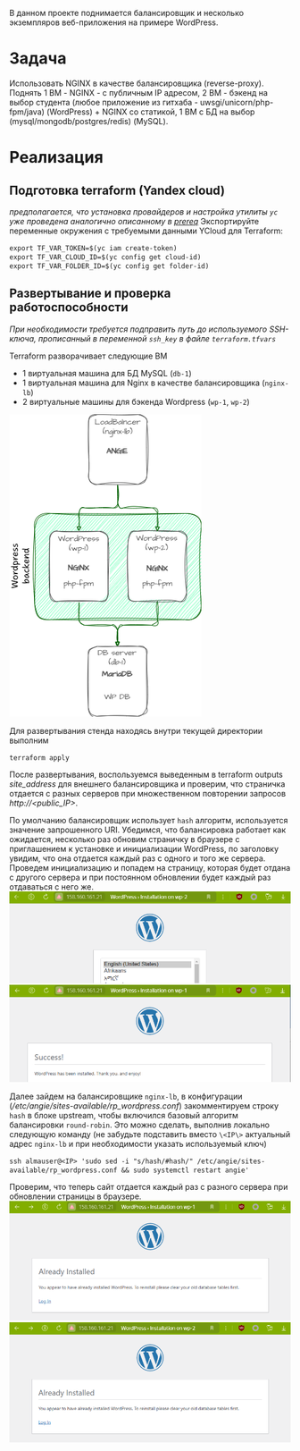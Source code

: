 В данном проекте поднимается балансировщик и несколько экземпляров веб-приложения на примере WordPress.
# Задача
Использовать NGINX в качестве балансировщика (reverse-proxy). Поднять 1 ВМ - NGINX - с публичным IP адресом, 2 ВМ - бэкенд на выбор студента (любое приложение из гитхаба - uwsgi/unicorn/php-fpm/java) (WordPress) + NGINX со статикой, 1 ВМ с БД на выбор (mysql/mongodb/postgres/redis) (MуSQL).
# Реализация
## Подготовка terraform (Yandex cloud)
*предполагается, что установка провайдеров и настройка утилиты `yc` уже проведена аналогично описанному в [prereq](../lab1/readme.md)*
Экспортируйте переменные окружения с требуемыми данными YCloud для Terraform:
```
export TF_VAR_TOKEN=$(yc iam create-token)
export TF_VAR_CLOUD_ID=$(yc config get cloud-id)
export TF_VAR_FOLDER_ID=$(yc config get folder-id)
```
## Развертывание и проверка работоспособности
*При необходимости требуется подправить путь до используемого SSH-ключа, прописанный в переменной `ssh_key` в файле `terraform.tfvars`*

Terraform разворачивает следующие ВМ
- 1 виртуальная машина для БД MySQL (`db-1`)
- 1 виртуальная машина для Nginx в качестве балансировщика (`nginx-lb`)
- 2 виртуальные машины для бэкенда Wordpress (`wp-1`, `wp-2`)

![scheme](images/scheme.png)

Для развертывания стенда находясь внутри текущей директории выполним 
```
terraform apply
```
После развертывания, воспользуемся выведенным в terraform outputs *site_address* для внешнего балансировщика и проверим, что страничка отдается с разных серверов при множественном повторении запросов *http://<public_IP>*.

По умолчанию балансировщик использует `hash` алгоритм, используется значение запрошенного URI. Убедимся, что балансировка работает как ожидается, несколько раз обновим страничку в браузере с приглашением к установке и инициализации WordPress, по заголовку увидим, что она отдается каждый раз с одного и того же сервера. Проведем инициализацию и попадем на страницу, которая будет отдана с другого сервера и при постоянном обновлении будет каждый раз отдаваться с него же.
![lb1](images/lb_hash1.png)
![lb2](images/lb_hash2.png)

Далее зайдем на балансировщике `nginx-lb`, в конфигурации (*/etc/angie/sites-available/rp_wordpress.conf*) закомментируем строку `hash` в блоке upstream, чтобы включился базовый алгоритм балансировки `round-robin`. Это можно сделать, выполнив локально  следующую команду (не забудьте подставить вместо `\<IP\>` актуальный адрес `nginx-lb` и при необходимости указать используемый ключ)
```
ssh almauser@<IP> 'sudo sed -i "s/hash/#hash/" /etc/angie/sites-available/rp_wordpress.conf && sudo systemctl restart angie'
```
Проверим, что теперь сайт отдается каждый раз с разного сервера при обновлении страницы в браузере.
![lb3](images/lb_rr1.png)
![lb4](images/lb_rr2.png)